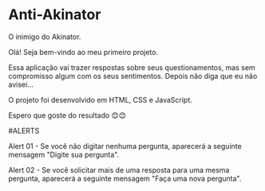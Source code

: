 # Anti-Akinator
O inimigo do Akinator.

Olá! Seja bem-vindo ao meu primeiro projeto.

Essa aplicação vai trazer respostas sobre seus questionamentos, mas sem compromisso algum com os seus sentimentos. Depois não diga que eu não avisei...

O projeto foi desenvolvido em HTML, CSS e JavaScript.

Espero que goste do resultado 😊😊

#ALERTS

Alert 01 - Se você não digitar nenhuma pergunta, aparecerá a seguinte mensagem "Digite sua pergunta".

Alert 02 - Se você solicitar mais de uma resposta para uma mesma pergunta, aparecerá a seguinte mensagem "Faça uma nova pergunta".
